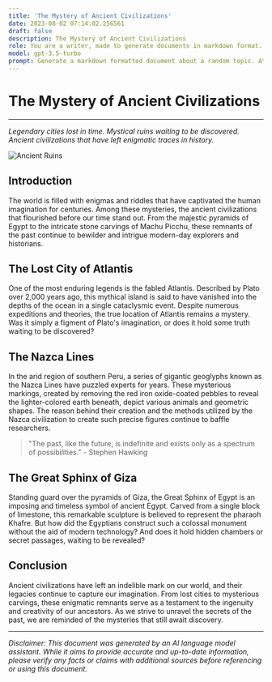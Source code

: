 ```yaml
---
title: 'The Mystery of Ancient Civilizations'
date: 2023-08-02 07:14:02.256561
draft: false
description: The Mystery of Ancient Civilizations
role: You are a writer, made to generate documents in markdown format. It is very important that all of the documents you generate are in valid markdown format.
model: gpt-3.5-turbo
prompt: Generate a markdown formatted document about a random topic. At the bottom, include a disclaimer explaining that the document was generated by you. The first line of the document should be the title. Make sure that the entire document is in proper markdown format, using a mix of various tags to make the document visually appealing.
---
```


# The Mystery of Ancient Civilizations

---

_Legendary cities lost in time. Mystical ruins waiting to be discovered. Ancient civilizations that have left enigmatic traces in history._

![Ancient Ruins](https://example.com/ancient_ruins.jpg)

## Introduction

The world is filled with enigmas and riddles that have captivated the human imagination for centuries. Among these mysteries, the ancient civilizations that flourished before our time stand out. From the majestic pyramids of Egypt to the intricate stone carvings of Machu Picchu, these remnants of the past continue to bewilder and intrigue modern-day explorers and historians.

## The Lost City of Atlantis

One of the most enduring legends is the fabled Atlantis. Described by Plato over 2,000 years ago, this mythical island is said to have vanished into the depths of the ocean in a single cataclysmic event. Despite numerous expeditions and theories, the true location of Atlantis remains a mystery. Was it simply a figment of Plato's imagination, or does it hold some truth waiting to be discovered?

## The Nazca Lines

In the arid region of southern Peru, a series of gigantic geoglyphs known as the Nazca Lines have puzzled experts for years. These mysterious markings, created by removing the red iron oxide-coated pebbles to reveal the lighter-colored earth beneath, depict various animals and geometric shapes. The reason behind their creation and the methods utilized by the Nazca civilization to create such precise figures continue to baffle researchers.

> "The past, like the future, is indefinite and exists only as a spectrum of possibilities." - Stephen Hawking

## The Great Sphinx of Giza

Standing guard over the pyramids of Giza, the Great Sphinx of Egypt is an imposing and timeless symbol of ancient Egypt. Carved from a single block of limestone, this remarkable sculpture is believed to represent the pharaoh Khafre. But how did the Egyptians construct such a colossal monument without the aid of modern technology? And does it hold hidden chambers or secret passages, waiting to be revealed?

## Conclusion

Ancient civilizations have left an indelible mark on our world, and their legacies continue to capture our imagination. From lost cities to mysterious carvings, these enigmatic remnants serve as a testament to the ingenuity and creativity of our ancestors. As we strive to unravel the secrets of the past, we are reminded of the mysteries that still await discovery.

---

*Disclaimer: This document was generated by an AI language model assistant. While it aims to provide accurate and up-to-date information, please verify any facts or claims with additional sources before referencing or using this document.*